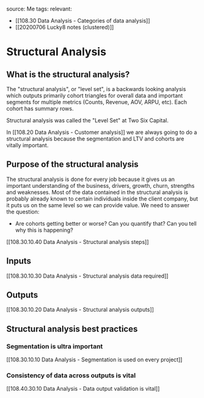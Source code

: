 source: Me
tags: 
relevant: 
- [[108.30 Data Analysis - Categories of data analysis]]
- [[20200706 Lucky8 notes (clustered)]]

# Structural Analysis

## What is the structural analysis?
The "structural analysis", or "level set", is a backwards looking analysis which outputs primarily cohort triangles for overall data and important segments for multiple metrics (Counts, Revenue, AOV, ARPU, etc). Each cohort has summary rows.

Structural analysis was called the "Level Set" at Two Six Capital.

In [[108.20 Data Analysis - Customer analysis]] we are always going to do a structural analysis because the segmentation and LTV and cohorts are vitally important.

## Purpose of the structural analysis
The structural analysis is done for every job because it gives us an important understanding of the business, drivers, growth, churn, strengths and weaknesses. Most of the data contained in the structural analysis is probably already known to certain individuals inside the client company, but it puts us on the same level so we can provide value. We need to answer the question:
- Are cohorts getting better or worse? Can you quantify that? Can you tell why this is happening?

[[108.30.10.40 Data Analysis - Structural analysis steps]]

## Inputs
[[108.30.10.30 Data Analysis - Structural analysis data required]]

## Outputs
[[108.30.10.20 Data Analysis - Structural analysis outputs]]


## Structural analysis best practices
### Segmentation is ultra important
[[108.30.10.10 Data Analysis - Segmentation is used on every project]]

### Consistency of data across outputs is vital
[[108.40.30.10 Data Analysis - Data output validation is vital]]

